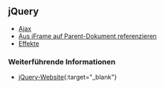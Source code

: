 ## jQuery

- [Ajax](ajax)
- [Aus iFrame auf Parent-Dokument referenzieren](aus-iframe-auf-parent-dokument-referenzieren)
- [Effekte](effekte)

### Weiterführende Informationen

- [jQuery-Website](http://jquery.com/){:target="_blank"}
